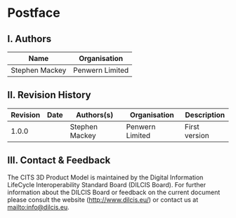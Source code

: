 # Postface


## I. Authors

| Name                      | Organisation                      |
| ------------------------- | --------------------------------- |
| Stephen Mackey            | Penwern Limited                   |

## II. Revision History

| Revision | Date       | Authors(s) | Organisation | Description |
| ---------| ---------- | -----------| ------------ | ----------- |
| 1.0.0     |   | Stephen Mackey                | Penwern Limited          | First version         |

## III. Contact & Feedback

The CITS 3D Product Model is maintained by the Digital Information LifeCycle
Interoperability Standard Board (DILCIS Board). For further information about the DILCIS Board or feedback
on the current document please consult the website (http://www.dilcis.eu/) or contact us at
<mailto:info@dilcis.eu>.
